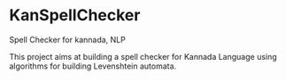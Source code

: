 KanSpellChecker
===============

Spell Checker for kannada, NLP

This project aims at building a spell checker for Kannada Language using algorithms for building Levenshtein automata. 
